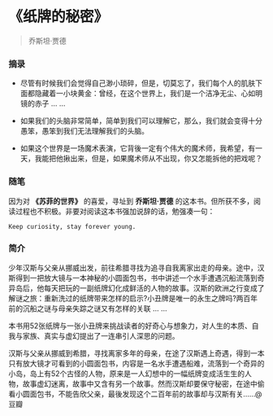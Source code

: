 # 《纸牌的秘密》
> 乔斯坦·贾德

### 摘录

- 尽管有时候我们会觉得自己渺小琐碎，但是，切莫忘了，我们每个人的肌肤下面都隐藏着一小块黄金：曾经，在这个世界上，我们是一个洁净无尘、心如明镜的赤子 … …

- 如果我们的头脑非常简单，简单到我们可以理解它，那么，我们就会变得十分愚笨，愚笨到我们无法理解我们的头脑。

- 如果这个世界是一场魔术表演，它背後一定有个伟大的魔术师，我希望，有一天，我能把他揪出来，但是，如果魔术师从不出现，你又怎能拆他的把戏呢？

### 随笔

因为对 **《苏菲的世界》** 的喜爱，寻址到 **乔斯坦·贾德** 的这本书。但所获不多，阅读过程也不积极。非要对阅读这本书强加说辞的话，勉强凑一句：

    Keep curiosity, stay forever young.

### 简介

少年汉斯与父亲从挪威出发，前往希腊寻找为追寻自我离家出走的母亲。途中，汉斯得到一把放大镜与一本神秘的小圆面包书，书中讲述一个水手遭遇沉船流落到奇异岛后，他每天把玩的一副纸牌幻化成鲜活的人物的故事。汉斯的欧洲之行变成了解谜之旅：重新洗过的纸牌带来怎样的启示?小丑牌是唯一的永生之牌吗?两百年前的沉船之谜与母亲失踪之谜又有怎样的关联 … …

本书用52张纸牌与一张小丑牌来挑战读者的好奇心与想象力，对人生的本质、自我与家族、真实与虚幻提出了一连串引人深思的问题。

汉斯与父亲从挪威到希腊，寻找离家多年的母亲，在途了汉斯遇上奇遇，得到一本只有放大镜才可看到的小圆面包书，内容是一名水手遭遇船难，流落到一个奇异的小岛，岛上有52个古怪的人物，原来是一人幻想中的一幅纸牌变成活生生的人物，故事虚幻迷离，故事中又含有另一个故事。然而汉斯却要保守秘密，在途中偷看小圆面包书，不能告欣父亲，最後发现这个二百年前的故事却与汉斯有关……@豆瓣
